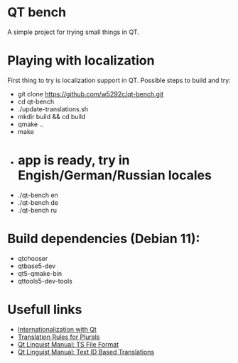 # QT bench
A simple project for trying small things in QT.

# Playing with localization
First thing to try is localization support in QT.
Possible steps to build and try:
* git clone https://github.com/w5292c/qt-bench.git
* cd qt-bench
* ./update-translations.sh
* mkdir build && cd build
* qmake ..
* make
* # app is ready, try in Engish/German/Russian locales
* ./qt-bench en
* ./qt-bench de
* ./qt-bench ru

# Build dependencies (Debian 11):
* qtchooser
* qtbase5-dev
* qt5-qmake-bin
* qttools5-dev-tools

# Usefull links
* [Internationalization with Qt](https://doc.qt.io/qt-6/internationalization.html)
* [Translation Rules for Plurals](https://doc.qt.io/qt-6/i18n-plural-rules.html)
* [Qt Linguist Manual: TS File Format](https://doc.qt.io/qt-6/linguist-ts-file-format.html)
* [Qt Linguist Manual: Text ID Based Translations](https://doc.qt.io/qt-6/linguist-id-based-i18n.html)
